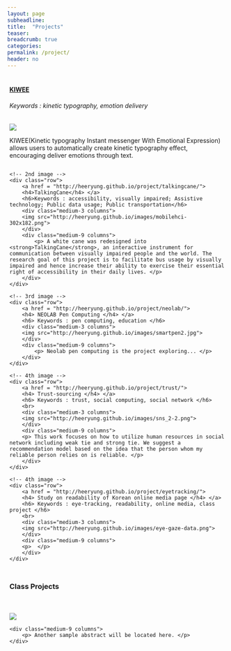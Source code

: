 ```yaml
---
layout: page
subheadline:  
title:  "Projects"
teaser: 
breadcrumb: true
categories:
permalink: /project/
header: no
---
```

<!--more-->


<div id = "container">
<div style="padding: 5px;">
    <!--new row-->
    <div class="row">
        <a href = "http://heeryung.github.io/project/kt/">
        <h4>KIWEE</h4> </a>
        <h6>Keywords : kinetic typography, emotion delivery</h6>
        <div class="medium-3 columns">
        <img src="http://heeryung.github.io/images/engine2.png">
        </div>
        <div class="medium-9 columns">
            <p> KIWEE(Kinetic typography Instant messenger With Emotional Expression) allows users to automatically create kinetic typography effect, encouraging deliver emotions through text. </p>
        </div>
    </div>

    <!-- 2nd image -->
    <div class="row">
        <a href = "http://heeryung.github.io/project/talkingcane/">
        <h4>TalkingCane</h4> </a>
        <h6>Keywords : accessibility, visually impaired; Assistive technology; Public data usage; Public transportation</h6>
        <div class="medium-3 columns">
        <img src="http://heeryung.github.io/images/mobilehci-302x182.png">
        </div>
        <div class="medium-9 columns">
            <p> A white cane was redesigned into <strong>TalkingCane</strong>, an interactive instrument for communication between visually impaired people and the world. The research goal of this project is to facilitate bus usage by visually impaired and hence increase their ability to exercise their essential right of accessibility in their daily lives. </p>
        </div>
    </div>

    <!-- 3rd image -->
    <div class="row">
        <a href = "http://heeryung.github.io/project/neolab/">
        <h4> NEOLAB Pen Computing </h4> </a>
        <h6> Keywords : pen computing, education </h6>
        <div class="medium-3 columns">
        <img src="http://heeryung.github.io/images/smartpen2.jpg">
        </div>
        <div class="medium-9 columns">
            <p> Neolab pen computing is the project exploring... </p>
        </div>
    </div>

    <!-- 4th image -->
    <div class="row">
        <a href = "http://heeryung.github.io/project/trust/">
        <h4> Trust-sourcing </h4> </a>
        <h6> Keywords : trust, social computing, social network </h6>
        <br>
        <div class="medium-3 columns">
        <img src="http://heeryung.github.io/images/sns_2-2.png">
        </div>
        <div class="medium-9 columns">
        <p> This work focuses on how to utilize human resources in social network including weak tie and strong tie. We suggest a recommendation model based on the idea that the person whom my reliable person relies on is reliable. </p>
        </div>
    </div>
     
    <!-- 4th image -->
    <div class="row">
        <a href = "http://heeryung.github.io/project/eyetracking/">
        <h4> Study on readability of Korean online media page </h4> </a>
        <h6> Keywords : eye-tracking, readability, online media, class project </h6>
        <br>
        <div class="medium-3 columns">
        <img src="http://heeryung.github.io/images/eye-gaze-data.png">
        </div>
        <div class="medium-9 columns">
        <p>  </p>
        </div>
    </div>
        

</div>


<div id = "container2">
<div style="padding: 5px;">
<h3> Class Projects </h3>

<br>
<br>

<!--new row-->
<div class="row">
    <div class="medium-3 columns">
        <img src="http://placehold.it/470x264/6b6351/e1dcd7&amp;text=2+Columns">
    </div>

    <div class="medium-9 columns">
        <p> Another sample abstract will be located here. </p>
    </div>
</div>




 [1]: http://foundation.zurb.com/docs/components/grid.html
